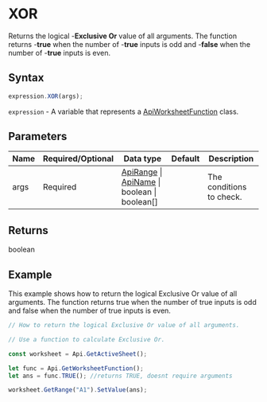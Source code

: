 # XOR

Returns the logical -**Exclusive Or** value of all arguments. The function returns -**true** when the number of -**true** inputs is odd and -**false** when the number of -**true** inputs is even.

## Syntax

```javascript
expression.XOR(args);
```

`expression` - A variable that represents a [ApiWorksheetFunction](../ApiWorksheetFunction.md) class.

## Parameters

| **Name** | **Required/Optional** | **Data type** | **Default** | **Description** |
| ------------- | ------------- | ------------- | ------------- | ------------- |
| args | Required | [ApiRange](../../ApiRange/ApiRange.md) \| [ApiName](../../ApiName/ApiName.md) \| boolean \| boolean[] |  | The conditions to check. |

## Returns

boolean

## Example

This example shows how to return the logical Exclusive Or value of all arguments. The function returns true when the number of true inputs is odd and false when the number of true inputs is even.

```javascript editor-xlsx
// How to return the logical Exclusive Or value of all arguments.

// Use a function to calculate Exclusive Or.

const worksheet = Api.GetActiveSheet();

let func = Api.GetWorksheetFunction();
let ans = func.TRUE(); //returns TRUE, doesnt require arguments

worksheet.GetRange("A1").SetValue(ans);

```
